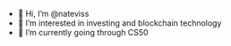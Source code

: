 - 👋 Hi, I’m @nateviss
- 👀 I’m interested in investing and blockchain technology
- 🌱 I’m currently going through CS50 

<!---
nateviss/nateviss is a ✨ special ✨ repository because its `README.md` (this file) appears on your GitHub profile.
You can click the Preview link to take a look at your changes.
--->
